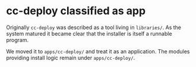 # cc-deploy classified as app

Originally `cc-deploy` was described as a tool living in `libraries/`. As the system matured it became clear that the installer is itself a runnable program.

We moved it to `apps/cc-deploy/` and treat it as an application. The modules providing install logic remain under `apps/cc-deploy/`.
